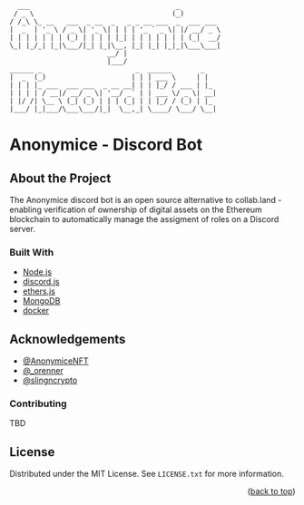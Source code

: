 
```
  ___                                    _          
 / _ \                                  (_)         
/ /_\ \_ __   ___  _ __  _   _ _ __ ___  _  ___ ___ 
|  _  | '_ \ / _ \| '_ \| | | | '_ ` _ \| |/ __/ _ \
| | | | | | | (_) | | | | |_| | | | | | | | (_|  __/
\_| |_/_| |_|\___/|_| |_|\__, |_| |_| |_|_|\___\___|
                        __/ |                     
                        |___/                      
______ _                       _  ______       _    
|  _  (_)                     | | | ___ \     | |   
| | | |_ ___  ___ ___  _ __ __| | | |_/ / ___ | |_  
| | | | / __|/ __/ _ \| '__/ _` | | ___ \/ _ \| __| 
| |/ /| \__ \ (_| (_) | | | (_| | | |_/ / (_) | |_  
|___/ |_|___/\___\___/|_|  \__,_| \____/ \___/ \__| 
```

# Anonymice - Discord Bot

## About the Project

The Anonymice discord bot is an open source alternative to collab.land - enabling verification of ownership of digital assets on the Ethereum blockchain to automatically manage the assigment of roles on a Discord server.

### Built With

- [Node.js](https://github.com/nodejs)
- [discord.js](https://github.com/discordjs/discord.js/)
- [ethers.js](https://github.com/ethers-io/ethers.js/)
- [MongoDB](https://github.com/mongodb/mongo)
- [docker](https://github.com/docker)


## Acknowledgements
* [@AnonymiceNFT](https://twitter.com/AnonymiceNFT)
* [@_orenner](https://twitter.com/_orenner)
* [@slingncrypto](https://twitter.com/slingncrypto)

### Contributing

TBD


<!-- LICENSE -->
## License

Distributed under the MIT License. See `LICENSE.txt` for more information.

<p align="right">(<a href="#top">back to top</a>)</p>

[contributors-shield]: https://img.shields.io/github/contributors/github_username/repo_name.svg?style=for-the-badge
[contributors-url]: https://github.com/oliverrenner/AnonymiceDiscordBot/graphs/contributors